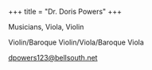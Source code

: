 +++
title = "Dr. Doris Powers"
+++

Musicians, Viola, Violin

<!--more-->

Violin/Baroque Violin/Viola/Baroque Viola

dpowers123@bellsouth.net

